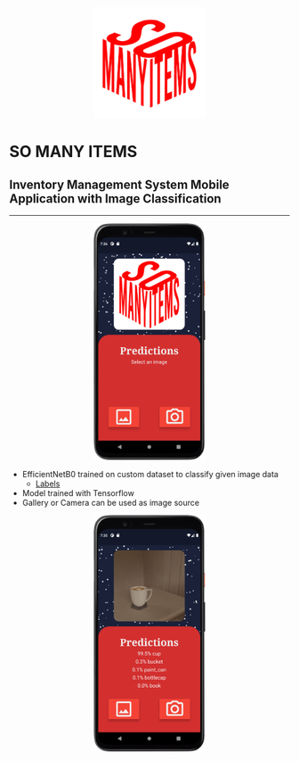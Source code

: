 <p align = "center">
<img src="https://github.com/AtaberkAsar/SoManyItemsApp/blob/main/assets/logo.jpg?raw=true" height="200" width="200"/>
</p>

# SO MANY ITEMS

## Inventory Management System Mobile Application with Image Classification

---

<p align = "center">
<img src="https://github.com/AtaberkAsar/SoManyItemsApp/blob/main/assets/home.png?raw=true" width="200" height="424"/>
</p>

- EfficientNetB0 trained on custom dataset to classify given image data
  - [Labels](https://github.com/AtaberkAsar/SoManyItemsApp/blob/main/assets/labels.txt)
- Model trained with Tensorflow
- Gallery or Camera can be used as image source

<p align = "center">
<img src="https://github.com/AtaberkAsar/SoManyItemsApp/blob/main/assets/prediction.png?raw=true" width="200" height="424"/>
</p>
